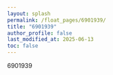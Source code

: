```yaml
---
layout: splash
permalink: /float_pages/6901939/
title: "6901939"
author_profile: false
last_modified_at: 2025-06-13
toc: false
---
```

 
6901939
